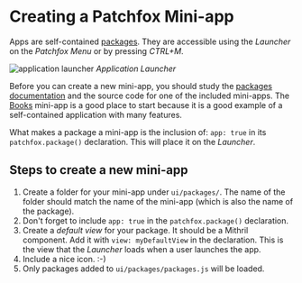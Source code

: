 # Creating a Patchfox Mini-app

Apps are self-contained [packages](/development/packages.md). They are accessible using the _Launcher_ on the _Patchfox Menu_ or by pressing _CTRL+M_.

![application launcher](d-launcher.png)
_Application Launcher_

Before you can create a new mini-app, you should study the [packages documentation](/development/packages.md) and the source code for one of the included mini-apps. The [Books](https://github.com/soapdog/patchfox/tree/master/ui/packages/books) mini-app is a good place to start because it is a good example of a self-contained application with many features.

What makes a package a mini-app is the inclusion of: `app: true` in its `patchfox.package()` declaration. This will place it on the _Launcher_.

## Steps to create a new mini-app

1. Create a folder for your mini-app under `ui/packages/`. The name of the folder should match the name of the mini-app (which is also the name of the package).
2. Don't forget to include `app: true` in the `patchfox.package()` declaration.
3. Create a _default view_ for your package. It should be a Mithril component. Add it with `view: myDefaultView` in the declaration. This is the view that the _Launcher_ loads when a user launches the app.
4. Include a nice icon. :-)
5. Only packages added to `ui/packages/packages.js` will be loaded.
